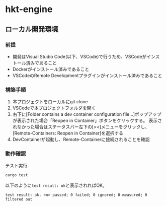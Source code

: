 # hkt-engine

## ローカル開発環境

### 前提

- 開発はVisual Studio Code(以下、VSCode)で行うため、VSCodeがインストール済みであること
- Dockerがインストール済みであること
- VSCodeのRemote Developmentプラグインがインストール済みであること

### 構築手順

  1. 本プロジェクトをローカルにgit clone
  2. VSCodeで本プロジェクトフォルダを開く
  3. 右下に[Folder contains a dev container configuration file...]ポップアップが表示された場合「Reopen in Container」ボタンをクリックする。
  表示されなかった場合はステータスバー左下の[><]メニューをクリックし、[Remote-Containers: Reopen in Container]を選択する
  4. DevContainerが起動し、Remote-Containerに接続されることを確認

### 動作確認

テスト実行
```bash
cargo test
```
以下のように<code>test result: ok</code>と表示されればOK。
```
test result: ok. <n> passed; 0 failed; 0 ignored; 0 measured; 0 filtered out
```
